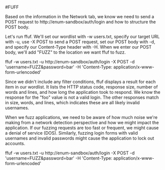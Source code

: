#FUFF


Based on the information in the Network tab, we know we need to send a POST request to http://enum-sandbox/auth/login and how to structure the POST body.

Let's run ffuf. We'll set our wordlist with -w users.txt, specify our target URL with -u, use -X POST to send a POST request, set our POST body with -d, and specify our Content-Type header with -H. When we enter our POST body, we'll add "FUZZ" to the location we want ffuf to fuzz.

ffuf -w users.txt -u http://enum-sandbox/auth/login -X POST -d 'username=FUZZ&password=bar' -H 'Content-Type: application/x-www-form-urlencoded'

Since we didn't include any filter conditions, ffuf displays a result for each item in our wordlist. It lists the HTTP status code, response size, number of words and lines, and how long the application took to respond. We know the response for the "foo" value is not a valid login. The other responses match in size, words, and lines, which indicates these are all likely invalid usernames.

When we fuzz applications, we need to be aware of how much noise we're making from a network detection perspective and how we might impact the application. If our fuzzing requests are too fast or frequent, we might cause a denial of service (DOS). Similarly, fuzzing login forms with valid usernames and invalid passwords might cause the application to lock out accounts.


ffuf -w users.txt -u http://enum-sandbox/auth/login -X POST -d 'username=FUZZ&password=bar' -H 'Content-Type: application/x-www-form-urlencoded'

